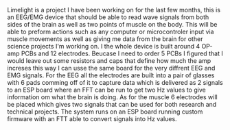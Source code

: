 Limelight is a project I have been working on for the last few months, this is an EEG/EMG device that should be able to read wave signals from both sides of the brain as well as two points of muscle on the body. This will be able to preform actions such as any computer or microcontroler input via muscle movements as well as giving me data from the brain for other science projects I'm working on. I the whole device is built around 4 OP-amp PCBs and 12 electrodes. Beucase I need to order 5 PCBs I figured that I would leave out some resistors and caps that define how much the amp increses this way I can usse the same board for the very diffrent EEG and EMG signals. For the EEG all the electrodes are built into a pair of glasses with 6 pads comming off of it to capture data which is delivered as 2 signals to an ESP board where an FFT can be run to get two Hz values to give information om what the brain is doing. As for the muscle 6 electrodes will be placed which gives two signals that can be used for both research and technical projects. The system runs on an ESP board running custom firmware with an FTT able to convert signals into Hz values.